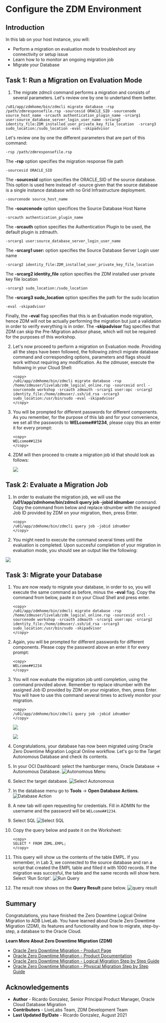 # Configure the ZDM Environment

## Introduction
In this lab on your host instance, you will:
* Perform a migration on evaluation mode to troubleshoot any connectivity or setup issue
* Learn how to to monitor an ongoing migration job
* Migrate your Database


## **Task 1: Run a Migration on Evaluation Mode**

1. The migrate zdmcli command performs a migration and consists of several parameters. Let's review one by one to undertand them better.

```
/u01/app/zdmhome/bin/zdmcli migrate database -rsp /path/zdmresponsefile.rsp -sourcesid ORACLE_SID -sourcenode source_host_name -srcauth authentication_plugin_name -srcarg1 user:source_database_server_login_user_name -srcarg2 identity_file:ZDM_installed_user_private_key_file_location  -srcarg3 sudo_location:/sudo_location -eval -skipadvisor
```

Let's review one by one the different parameters that are part of this command:

```
-rsp /path/zdmresponsefile.rsp
```
The __-rsp__ option specifies the migration response file path

```
-sourcesid ORACLE_SID
```
The __-sourcesid__ option specifies the ORACLE_SID of the source database. This option is used here instead of -source given that the source database is a single instance database with no Grid Infrastructure deployment.

```
-sourcenode source_host_name
```
The __-sourcenode__ option specifices the Source Database Host Name

```
-srcauth authentication_plugin_name
```
The __-srcauth__ option specifies the Authentication Plugin to be used, the default plugin is zdmauth.


```
-srcarg1 user:source_database_server_login_user_name
```
The __-srcarg1 user:__ option specifies the Source Database Server Login user name

```
-srcarg2 identity_file:ZDM_installed_user_private_key_file_location
```
The __-srcarg2 identity_file__ option specifies the ZDM installed user private key file location

```
-srcarg3 sudo_location:/sudo_location
```
The __-srcarg3 sudo_location__ option specifies the path for the sudo location

```
-eval -skipadvisor
```
Finally, the __-eval__ flag specifies that this is an Evaluation mode migration, hence ZDM will not be actually performing the migration but just a validation in order to verify everything is in order. The __-skipadvisor__ flag specifies that ZDM can skip the Pre-Migration advisor phase, which will not be required for the purposes of this workshop.

2. Let's now proceed to perform a migration on Evaluation mode. Providing all the steps have been followed, the following zdmcli migrate database command and corresponding options, parameters and flags should work without requiring any modification. As the zdmuser, execute the following in your Cloud Shell: 

    ```
    <copy>
    /u01/app/zdmhome/bin/zdmcli migrate database -rsp /home/zdmuser/livelab/zdm_logical_online.rsp -sourcesid orcl -sourcenode workshop -srcauth zdmauth -srcarg1 user:opc -srcarg2 identity_file:/home/zdmuser/.ssh/id_rsa -srcarg3 sudo_location:/usr/bin/sudo -eval -skipadvisor
    </copy>
    ```

3. You will be prompted for different passwords for different components. As you remember, for the purpose of this lab and for your convenience, we set all the passwords to __WELcome##1234__, please copy this an enter it for every prompt:

    ```
    <copy>
    WELcome##1234
    </copy>
    ```

4. ZDM will then proceed to create a migration job id that should look as follows:

    ![](./images/zdm-job-id.png " ")


## **Task 2: Evaluate a Migration Job**

1. In order to evaluate the migration job, we will use the __/u01/app/zdmhome/bin/zdmcli query job -jobid idnumber__ command. Copy the command from below and replace idnumber with the assigned Job ID provided by ZDM on your migration, then, press Enter.

    ```
    <copy>
    /u01/app/zdmhome/bin/zdmcli query job -jobid idnumber
    </copy>
    ```

2. You might need to execute the command several times until the evaluation is completed. Upon succesful completion of your migration in evaluation mode, you should see an output like the following:

![](./images/zdm-job-eval-done.png " ")

## **Task 3: Migrate your Database**

1. You are now ready to migrate your database, in order to so, you will execute the same command as before, minus the __-eval__ flag. Copy the command from below, paste it on your Cloud Shell and press enter.

    ```
    <copy>
    /u01/app/zdmhome/bin/zdmcli migrate database -rsp /home/zdmuser/livelab/zdm_logical_online.rsp -sourcesid orcl -sourcenode workshop -srcauth zdmauth -srcarg1 user:opc -srcarg2 identity_file:/home/zdmuser/.ssh/id_rsa -srcarg3 sudo_location:/usr/bin/sudo -skipadvisor
    </copy>
    ```

2. Again, you will be prompted for different passwords for different components. Please copy the password above an enter it for every prompt:

    ```
    <copy>
    WELcome##1234
    </copy>
    ```    

3. You will now evaluate the migration job until completion, using the command provided above. Remember to replace idnumber with the assigned Job ID provided by ZDM on your migration, then, press Enter. You will have to use this command several times to actively monitor your migration.

    ```
    <copy>
    /u01/app/zdmhome/bin/zdmcli query job -jobid idnumber
    </copy>
    ```
    ![](./images/zdm-job-pending.png " ")

    ![](./images/zdm-job-completed.png " ")

4. Congratulations, your database has now been migrated using Oracle Zero Downtime Migration Logical Online workflow. Let's go to the Target Autonomous Database and check its contents.

5.  In your OCI Dashboard: select the hamburger menu, Oracle Database -> Autonomous Database.
    ![Autonomous Menu](./images/menu-auton.png)

6. Select the target database.
    ![Select Autonomous](./images/select-auton.png)

7. In the database menu go to __Tools__ -> __Open Database Actions__.
    ![Database Action](./images/db-action.png)

8. A new tab will open requesting for credentials. Fill in ADMIN for the username and the password will be `WELcome##1234`.

9. Select SQL
    ![Select SQL](./images/select-sql.png)


10. Copy the query below and paste it on the Worksheet: 

    ```
    <copy>
    SELECT * FROM ZDML.EMPL;
    </copy>
    ```

11. This query will show us the contents of the table EMPL. If you remember, in Lab 3, we connected to the source database and ran a script that created the EMPL table and filled it with 1000 records. If the migration was succesful, the table and the same records will show here. Select 'Run Script'.
    ![Run Query](./images/run-query.png)

12. The result now shows on the __Query Result__ pane below.
    ![query result](./images/query-result.png)


## **Summary**

Congratulations, you have finished the Zero Downtime Logical Online Migration to ADB LiveLab.
You have learned about Oracle Zero Downtime Migration (ZDM), its features and functionality and how to migrate, step-by-step, a database to the Oracle Cloud.

__Learn More About Zero Downtime Migration (ZDM)__

* [Oracle Zero Downtime Migration - Product Page](http://www.oracle.com/goto/zdm)
* [Oracle Zero Downtime Migration - Product Documentation](https://docs.oracle.com/en/database/oracle/zero-downtime-migration/)
* [Oracle Zero Downtime Migration - Logical Migration Step by Step Guide](https://www.oracle.com/a/tech/docs/oracle-zdm-logical-migration-step-by-step-guide.pdf)
* [Oracle Zero Downtime Migration - Physical Migration Step by Step Guide](https://www.oracle.com/a/tech/docs/oracle-zdm-step-by-step-guide.pdf)



## Acknowledgements
* **Author** - Ricardo Gonzalez, Senior Principal Product Manager, Oracle Cloud Database Migration
* **Contributors** - LiveLabs Team, ZDM Development Team
* **Last Updated By/Date** - Ricardo Gonzalez, August 2021
